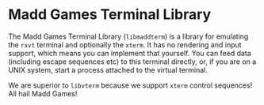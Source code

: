 Madd Games Terminal Library
===========================

The Madd Games Terminal Library (`libmaddterm`) is a library for emulating the `rxvt` terminal and optionally the `xterm`. It has no rendering and input support, which means you can implement that yourself. You can feed data (including escape sequences etc) to this terminal directly, or, if you are on a UNIX system, start a process attached to the virtual terminal.

We are superior to `libvterm` because we support `xterm` control sequences! All hail Madd Games!
